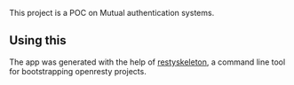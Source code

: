 This project is a POC on Mutual authentication systems.

## Using this





The app was generated with the help of [restyskeleton](https://github.com/brickcap/restyskeleton), a command line tool  for bootstrapping openresty projects. 